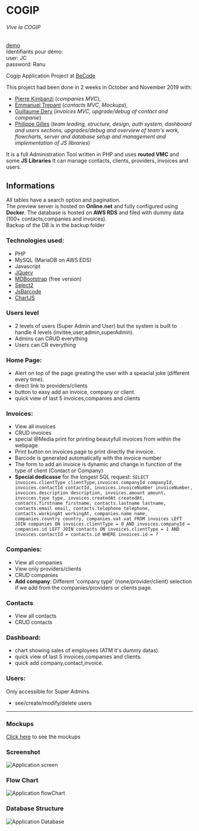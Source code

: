 # COGIP
###### Vive la COGIP

[demo](https://cogipdery.000webhostapp.com/cogip/)  
Identifiants pour démo:  
user: JC  
password: Ranu

Cogip Application Project at [BeCode](https://becode.org)

This project had been done in 2 weeks in October and November 2019 with: 
- [Pierre Kimbanzi](https://github.com/PierreKimbanziR) (*companies MVC*),
- [Emmanuel Trepant](https://github.com/manutrepant) (*contacts MVC, Mockups*),
- [Guillaume Dery](https://github.com/GuillaumeDery98) (*invoices MVC, upgrade/debug of contact and companie*)
- [Philippe Gilles](https://github.com/philesgilles) (*team leading, structure, design, auth system, dashboard and users sections, upgrades/debug and overview of team's work, flowcharts, server and database setup and management and implementation of JS libraries*)

It is a full Administration Tool written in PHP and uses **routed VMC** and some **JS Libraries**
It can manage contacts, clients, providers, invoices and users.

## Informations

All tables have a search option and pagination.  
The preview server is hosted on **Online.net** and fully configured using **Docker**.
The database is hosted on **AWS RDS** and filed with dummy data (100+ contacts,companies and invoices).  
Backup of the DB is in the backup folder

### Technologies used:

- PHP
- MySQL (MariaDB on AWS EDS)
- Javascript
- [JQuery](https://jquery.com)
- [MDBootstrap](https://mdbootstrap.com/) (free version)
- [Select2](https://select2.org/)
- [JsBarcode](https://lindell.me/JsBarcode/)
- [ChartJS](https://www.chartjs.org/)

### Users level

- 2 levels of users (Super Admin and User) but the system is built to handle 4 levels (invitee,user,admin,superAdmin).
- Admins can CRUD everything
- Users can CR everything

### Home Page:

- Alert on top of the page greating the user with a speacial joke (different every time).
- direct link to providers/clients
- button to easy add an invoice, company or client.
- quick view of last 5 invoices,companies and clients

### Invoices:

- View all invoices
- CRUD invoices
- special @Media print for printing beautyfull invoices from within the webpage.
- Print button on invoices page to print directly the invoice.
- Barcode is generated automatically with the invoice number
- The form to add an invoice is dynamic and change in function of the type of client (Contact or Company)
- **Special dedicasse** for the longest SQL request: `SELECT invoices.clientType clientType,invoices.companyId companyId, invoices.contactId contactId, invoices.invoiceNumber invoiceNumber, invoices.description description, invoices.amount amount, invoices.type type, invoices.createdAt createdAt, contacts.firstname firstname, contacts.lastname lastname, contacts.email email, contacts.telephone telephone, contacts.workingAt workingAt, companies.name name, companies.country country, companies.vat vat FROM invoices LEFT JOIN companies ON invoices.clientType = 0 AND invoices.companyId = companies.id LEFT JOIN contacts ON invoices.clientType = 1 AND invoices.contactId = contacts.id WHERE invoices.id = ?`

### Companies:

- View all companies
- View only providers/clients
- CRUD companies
- **Add company**: Different 'company type' (none/provider/client) selection if we add from the companies/providers or clients page.

### Contacts

- View all contacts
- CRUD contacts

### Dashboard:

- chart showing sales of employees (ATM it's dummy datas).
- quick view of last 5 invoices,companies and clients.
- quick add company,contact,invoice.

### Users:

Only accessible for Super Admins.
- see/create/modify/delete users

***
### Mockups

[Click here](https://github.com/philesgilles/cogip/blob/master/infos/README.md) to see the mockups

### Screenshot

![Application screen](https://github.com/philesgilles/cogip/blob/master/infos/screenshot.png 'Application screen')

### Flow Chart

![Application flowChart](https://github.com/philesgilles/cogip/blob/master/infos/cogip%20flowchart.png 'Application FlowChart')

### Database Structure

![Application Database](https://github.com/philesgilles/cogip/blob/master/infos/db-chart.png 'Database')
